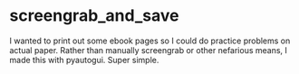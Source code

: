 # screengrab_and_save
I wanted to print out some ebook pages so I could do practice problems on actual paper. Rather than manually screengrab or other nefarious means, I made this with pyautogui. Super simple.  
